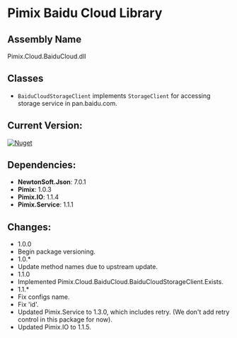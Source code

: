 Pimix Baidu Cloud Library
===

Assembly Name
---
Pimix.Cloud.BaiduCloud.dll

Classes
---
 - `BaiduCloudStorageClient` implements `StorageClient` for accessing storage service in pan.baidu.com.

Current Version:
---
[![Nuget](https://img.shields.io/nuget/v/Pimix.Cloud.BaiduCloud.svg)](http://nuget.org/packages/Pimix.Cloud.BaiduCloud)

Dependencies:
---
 - **NewtonSoft.Json**: 7.0.1
 - **Pimix**: 1.0.3
 - **Pimix.IO**: 1.1.4
 - **Pimix.Service**: 1.1.1

Changes:
---
 - 1.0.0
  - Begin package versioning.
 - 1.0.*
  - Update method names due to upstream update.
 - 1.1.0
  - Implemented Pimix.Cloud.BaiduCloud.BaiduCloudStorageClient.Exists.
 - 1.1.*
  - Fix configs name.
  - Fix 'id'.
  - Updated Pimix.Service to 1.3.0, which includes retry.
    (We don't add retry control in this package for now).
  - Updated Pimix.IO to 1.1.5.
